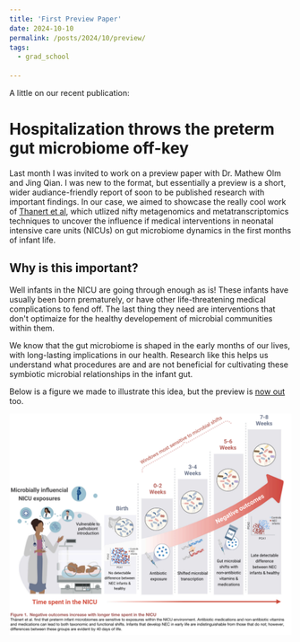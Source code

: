 ```yaml
---
title: 'First Preview Paper'
date: 2024-10-10
permalink: /posts/2024/10/preview/
tags:
  - grad_school
  
---
```


A little on our recent publication:

Hospitalization throws the preterm gut microbiome off-key
======
Last month I was invited to work on a preview paper with Dr. Mathew Olm and Jing Qian. I was new to the format, but essentially a preview is a short, wider audiance-friendly report of soon to be published research with important findings. In our case, we aimed to showcase the really cool work of [Thanert et al](https://doi.org/10.1016/j.chom.2024.07.027), which utlized nifty metagenomics and metatranscriptomics techniques to uncover the influence if medical interventions in neonatal intensive care units (NICUs) on gut microbiome dynamics in the first months of infant life. 

Why is this important?
------
Well infants in the NICU are going through enough as is! These infants have usually been born prematurely, or have other life-threatening medical complications to fend off. The last thing they need are interventions that don't optimaize for the healthy developement of microbial communities within them. 

We know that the gut microbiome is shaped in the early months of our lives, with long-lasting implications in our health. Research like this helps us understand what procedures are and are not beneficial for cultivating these symbiotic microbial relationships in the infant gut. 

Below is a figure we made to illustrate this idea, but the preview is [now out](https://doi.org/10.1016/j.chom.2024.09.009) too. 

![alt text](preview_figure.png)